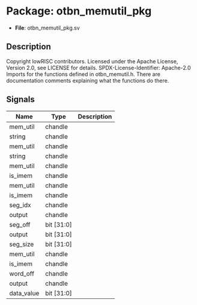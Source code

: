 # Package: otbn_memutil_pkg

- **File**: otbn_memutil_pkg.sv
## Description

Copyright lowRISC contributors.
 Licensed under the Apache License, Version 2.0, see LICENSE for details.
 SPDX-License-Identifier: Apache-2.0
 Imports for the functions defined in otbn_memutil.h. There are documentation comments explaining
 what the functions do there.
 

## Signals

| Name       | Type       | Description |
| ---------- | ---------- | ----------- |
| mem_util   | chandle    |             |
| string     | chandle    |             |
| mem_util   | chandle    |             |
| string     | chandle    |             |
| mem_util   | chandle    |             |
| is_imem    | chandle    |             |
| mem_util   | chandle    |             |
| is_imem    | chandle    |             |
| seg_idx    | chandle    |             |
| output     | chandle    |             |
| seg_off    | bit [31:0] |             |
| output     | bit [31:0] |             |
| seg_size   | bit [31:0] |             |
| mem_util   | chandle    |             |
| is_imem    | chandle    |             |
| word_off   | chandle    |             |
| output     | chandle    |             |
| data_value | bit [31:0] |             |
